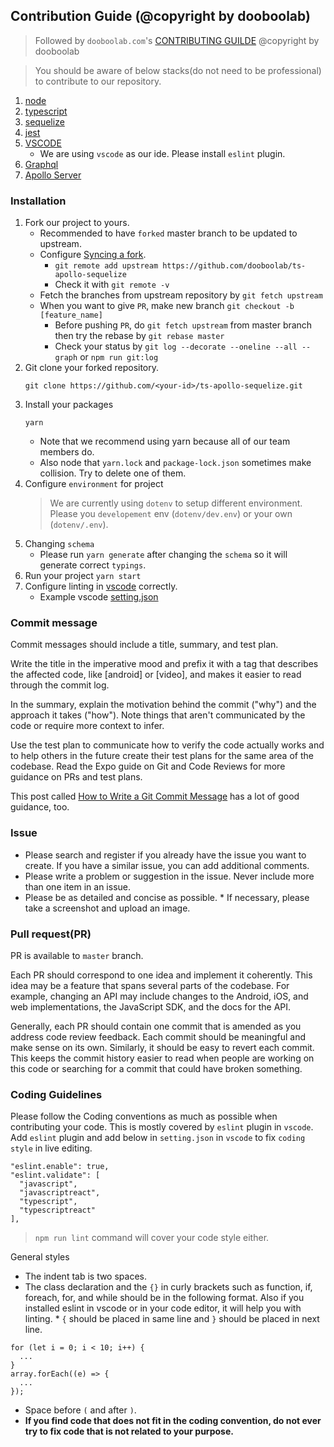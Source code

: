 ## Contribution Guide (@copyright by dooboolab)

> Followed by `dooboolab.com`'s [CONTRIBUTING GUILDE](https://github.com/dooboolab/dooboolab.com/edit/master/contributing.md)
> @copyright by dooboolab

> You should be aware of below stacks(do not need to be professional) to contribute to our repository.

1. [node](https://nodejs.org)
2. [typescript](https://typescriptlang.org)
3. [sequelize](http://docs.sequelizejs.com)
4. [jest](https://jestjs.io)
5. [VSCODE](https://code.visualstudio.com)
   - We are using `vscode` as our ide. Please install `eslint` plugin.
6. [Graphql](https://graphql.org)
7. [Apollo Server](<(https://www.apollographql.com/docs/apollo-server)>)

### Installation

1. Fork our project to yours.
   - Recommended to have `forked` master branch to be updated to upstream.
   - Configure [Syncing a fork](https://help.github.com/articles/configuring-a-remote-for-a-fork/).
     - `git remote add upstream https://github.com/dooboolab/ts-apollo-sequelize`
     - Check it with `git remote -v`
   - Fetch the branches from upstream repository by `git fetch upstream`
   - When you want to give `PR`, make new branch `git checkout -b [feature_name]`
     - Before pushing `PR`, do `git fetch upstream` from master branch then try the rebase by `git rebase master`
     - Check your status by `git log --decorate --oneline --all --graph` or `npm run git:log`
2. Git clone your forked repository.
   ```
   git clone https://github.com/<your-id>/ts-apollo-sequelize.git
   ```
3. Install your packages
   ```
   yarn
   ```
   - Note that we recommend using yarn because all of our team members do.
   - Also node that `yarn.lock` and `package-lock.json` sometimes make collision. Try to delete one of them.
4. Configure `environment` for project
   > We are currently using `dotenv` to setup different environment. Please you `developement` env (`dotenv/dev.env`) or your own (`dotenv/.env`).
5. Changing `schema`
   - Please run `yarn generate` after changing the `schema` so it will generate correct `typings`.
6. Run your project
   `yarn start`
7. Configure linting in [vscode](https://code.visualstudio.com) correctly.
   - Example vscode [setting.json](https://gist.github.com/hyochan/815e9040593180c4725d7694d863e5a1)

### Commit message

Commit messages should include a title, summary, and test plan.

Write the title in the imperative mood and prefix it with a tag that describes the affected code, like [android] or [video], and makes it easier to read through the commit log.

In the summary, explain the motivation behind the commit ("why") and the approach it takes ("how"). Note things that aren't communicated by the code or require more context to infer.

Use the test plan to communicate how to verify the code actually works and to help others in the future create their test plans for the same area of the codebase. Read the Expo guide on Git and Code Reviews for more guidance on PRs and test plans.

This post called [How to Write a Git Commit Message](https://chris.beams.io/posts/git-commit/) has a lot of good guidance, too.

### Issue

- Please search and register if you already have the issue you want to create. If you have a similar issue, you can add additional comments.
- Please write a problem or suggestion in the issue. Never include more than one item in an issue.
- Please be as detailed and concise as possible. \* If necessary, please take a screenshot and upload an image.

### Pull request(PR)

PR is available to `master` branch.

Each PR should correspond to one idea and implement it coherently. This idea may be a feature that spans several parts of the codebase. For example, changing an API may include changes to the Android, iOS, and web implementations, the JavaScript SDK, and the docs for the API.

Generally, each PR should contain one commit that is amended as you address code review feedback. Each commit should be meaningful and make sense on its own. Similarly, it should be easy to revert each commit. This keeps the commit history easier to read when people are working on this code or searching for a commit that could have broken something.

### Coding Guidelines

Please follow the Coding conventions as much as possible when contributing your code. This is mostly covered by `eslint` plugin in `vscode`. Add `eslint` plugin and add below in `setting.json` in `vscode` to fix `coding style` in live editing.

```
"eslint.enable": true,
"eslint.validate": [
  "javascript",
  "javascriptreact",
  "typescript",
  "typescriptreact"
],
```

> `npm run lint` command will cover your code style either.

General styles

- The indent tab is two spaces.
- The class declaration and the `{}` in curly brackets such as function, if, foreach, for, and while should be in the following format. Also if you installed eslint in vscode or in your code editor, it will help you with linting. \* `{` should be placed in same line and `}` should be placed in next line.

```
for (let i = 0; i < 10; i++) {
  ...
}
array.forEach((e) => {
  ...
});
```

- Space before `(` and after `)`.
- **If you find code that does not fit in the coding convention, do not ever try to fix code that is not related to your purpose.**
